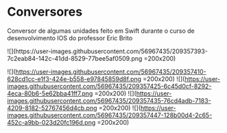 # Conversores
Conversor de algumas unidades feito em Swift durante o curso de desenvolvimento IOS do professor Eric Brito

<span>
  ![](https://user-images.githubusercontent.com/56967435/209357393-7c2eab84-142c-41dd-8529-77bee5af0509.png =200x200)

  ![](https://user-images.githubusercontent.com/56967435/209357410-628cd1cc-e1f3-424e-b558-e97845859d8f.png =200x200)
  ![](https://user-images.githubusercontent.com/56967435/209357425-6c45d0cf-8292-4eca-80b6-5e62bba41ff7.png =200x200)
  ![](https://user-images.githubusercontent.com/56967435/209357435-76cd4adb-7183-4209-8182-52767456d4cb.png =200x200)
  ![](https://user-images.githubusercontent.com/56967435/209357447-128b00d4-2c65-452c-a9bb-023d20fc196d.png =200x200)

</span>

